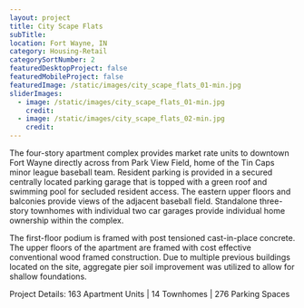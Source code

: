 ```yaml
---
layout: project
title: City Scape Flats
subTitle:
location: Fort Wayne, IN
category: Housing-Retail
categorySortNumber: 2
featuredDesktopProject: false
featuredMobileProject: false
featuredImage: /static/images/city_scape_flats_01-min.jpg
sliderImages:
  - image: /static/images/city_scape_flats_01-min.jpg
    credit:
  - image: /static/images/city_scape_flats_02-min.jpg
    credit:
---
```

The four-story apartment complex provides market rate units to downtown Fort Wayne directly across from Park View Field, home of the Tin Caps minor league baseball team. Resident parking is provided in a secured centrally located parking garage that is topped with a green roof and swimming pool for secluded resident access. The eastern upper floors and balconies provide views of the adjacent baseball field. Standalone three-story townhomes with individual two car garages provide individual home ownership within the complex.

The first-floor podium is framed with post tensioned cast-in-place concrete. The upper floors of the apartment are framed with cost effective conventional wood framed construction. Due to multiple previous buildings located on the site, aggregate pier soil improvement was utilized to allow for shallow foundations. 

Project Details: 163 Apartment Units | 14 Townhomes | 276 Parking Spaces

































